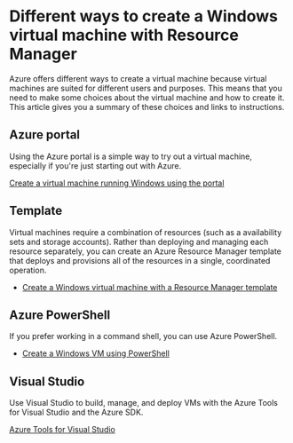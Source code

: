 <properties
	pageTitle="Different ways to create a Windows VM | Azure"
	description="Lists the different ways to create a Windows virtual machine with Resource Manager."
	services="virtual-machines-windows"
	documentationCenter=""
	authors="cynthn"
	manager="timlt"
	editor=""
	tags="azure-resource-manager"/>

<tags
	ms.service="virtual-machines-windows"
	ms.date="07/06/2016"
	wacn.date=""/>

# Different ways to create a Windows virtual machine with Resource Manager

Azure offers different ways to create a virtual machine because virtual machines are suited for different users and purposes. This means that you need to make some choices about the virtual machine and how to create it. This article gives you a summary of these choices and links to instructions.

## Azure portal

Using the Azure portal is a simple way to try out a virtual machine, especially if you're just starting out with Azure. 

[Create a virtual machine running Windows using the portal](/documentation/articles/virtual-machines-windows-hero-tutorial/)

## Template

Virtual machines require a combination of resources (such as a availability sets and storage accounts). Rather than deploying and managing each resource separately, you can create an Azure Resource Manager template that deploys and provisions all of the resources in a single, coordinated operation.

- [Create a Windows virtual machine with a Resource Manager template](/documentation/articles/virtual-machines-windows-ps-template/)


## Azure PowerShell

If you prefer working in a command shell, you can use Azure PowerShell.

- [Create a Windows VM using PowerShell](/documentation/articles/virtual-machines-windows-ps-create/)


## Visual Studio

Use Visual Studio to build, manage, and deploy VMs with the Azure Tools for Visual Studio and the Azure SDK.

[Azure Tools for Visual Studio](https://www.visualstudio.com/features/azure-tools-vs)

